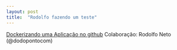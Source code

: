 ```yaml
---
layout: post
title:  "Rodolfo fazendo um teste"
---
```

[Dockerizando uma Aplicação no github](https://tecnologiagourmet.wordpress.com/2016/06/09/dockerizando-uma-aplicacao-web/)
Colaboração: Rodolfo Neto (@dodopontocom)
